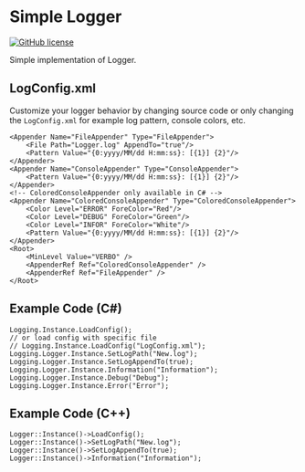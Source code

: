 # Simple Logger
[![GitHub license](https://img.shields.io/github/license/peitaosu/Logger.svg)](https://github.com/peitaosu/Logger/blob/master/LICENSE)

Simple implementation of Logger.

## LogConfig.xml

Customize your logger behavior by changing source code or only changing the `LogConfig.xml` for example log pattern, console colors, etc.

```
<Appender Name="FileAppender" Type="FileAppender">
    <File Path="Logger.log" AppendTo="true"/>
    <Pattern Value="{0:yyyy/MM/dd H:mm:ss}: [{1}] {2}"/>
</Appender>
<Appender Name="ConsoleAppender" Type="ConsoleAppender">
    <Pattern Value="{0:yyyy/MM/dd H:mm:ss}: [{1}] {2}"/>
</Appender>
<!-- ColoredConsoleAppender only available in C# -->
<Appender Name="ColoredConsoleAppender" Type="ColoredConsoleAppender">
    <Color Level="ERROR" ForeColor="Red"/>
    <Color Level="DEBUG" ForeColor="Green"/>
    <Color Level="INFOR" ForeColor="White"/>
    <Pattern Value="{0:yyyy/MM/dd H:mm:ss}: [{1}] {2}"/>
</Appender>
<Root>
    <MinLevel Value="VERBO" />
    <AppenderRef Ref="ColoredConsoleAppender" />
    <AppenderRef Ref="FileAppender" />
</Root>
```

## Example Code (C#)

```
Logging.Instance.LoadConfig();
// or load config with specific file
// Logging.Instance.LoadConfig("LogConfig.xml");
Logging.Logger.Instance.SetLogPath("New.log");
Logging.Logger.Instance.SetLogAppendTo(true);
Logging.Logger.Instance.Information("Information");
Logging.Logger.Instance.Debug("Debug");
Logging.Logger.Instance.Error("Error");
```


## Example Code (C++)

```
Logger::Instance()->LoadConfig();
Logger::Instance()->SetLogPath("New.log");
Logger::Instance()->SetLogAppendTo(true);
Logger::Instance()->Information("Information");
```


